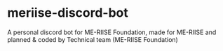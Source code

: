 # meriise-discord-bot
A personal discord bot for ME-RIISE Foundation, made for ME-RIISE and planned &amp; coded by Technical team (ME-RIISE Foundation)
